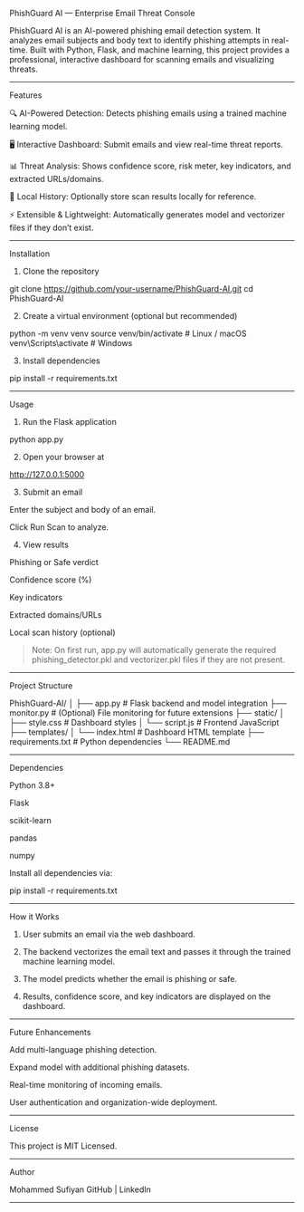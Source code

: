

PhishGuard AI — Enterprise Email Threat Console



PhishGuard AI is an AI-powered phishing email detection system. It analyzes email subjects and body text to identify phishing attempts in real-time. Built with Python, Flask, and machine learning, this project provides a professional, interactive dashboard for scanning emails and visualizing threats.


---

Features

🔍 AI-Powered Detection: Detects phishing emails using a trained machine learning model.

🖥 Interactive Dashboard: Submit emails and view real-time threat reports.

📊 Threat Analysis: Shows confidence score, risk meter, key indicators, and extracted URLs/domains.

💾 Local History: Optionally store scan results locally for reference.

⚡ Extensible & Lightweight: Automatically generates model and vectorizer files if they don’t exist.



---

Installation

1. Clone the repository



git clone https://github.com/your-username/PhishGuard-AI.git
cd PhishGuard-AI

2. Create a virtual environment (optional but recommended)



python -m venv venv
source venv/bin/activate      # Linux / macOS
venv\Scripts\activate         # Windows

3. Install dependencies



pip install -r requirements.txt


---

Usage

1. Run the Flask application



python app.py

2. Open your browser at



http://127.0.0.1:5000

3. Submit an email

Enter the subject and body of an email.

Click Run Scan to analyze.



4. View results

Phishing or Safe verdict

Confidence score (%)

Key indicators

Extracted domains/URLs

Local scan history (optional)




> Note: On first run, app.py will automatically generate the required phishing_detector.pkl and vectorizer.pkl files if they are not present.




---

Project Structure

PhishGuard-AI/
│
├── app.py # Flask backend and model integration
├── monitor.py             # (Optional) File monitoring for future extensions
├── static/
│   ├── style.css          # Dashboard styles
│   └── script.js          # Frontend JavaScript
├── templates/
│   └── index.html         # Dashboard HTML template
├── requirements.txt       # Python dependencies
└── README.md


---

Dependencies

Python 3.8+

Flask

scikit-learn

pandas

numpy


Install all dependencies via:

pip install -r requirements.txt


---

How it Works

1. User submits an email via the web dashboard.


2. The backend vectorizes the email text and passes it through the trained machine learning model.


3. The model predicts whether the email is phishing or safe.


4. Results, confidence score, and key indicators are displayed on the dashboard.




---

Future Enhancements

Add multi-language phishing detection.

Expand model with additional phishing datasets.

Real-time monitoring of incoming emails.

User authentication and organization-wide deployment.



---

License

This project is MIT Licensed.


---

Author

Mohammed Sufiyan
GitHub | LinkedIn


---
